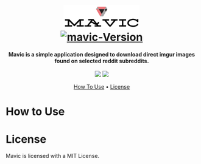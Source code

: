 <h1 align="center">
    <a href="https://github.com/tehstun/Mavic">
      <img src="./docs/img/logo.png" alt="mavic-logo" width="200">
    </a>
    <br/>
    <a href="https://github.com/tehstun/mavic">
      <img src="https://img.shields.io/badge/Mavic-v0.0.1-blue.svg" alt="mavic-Version">
    </a>
</h1>

<h4 align="center">Mavic is a simple application designed to download direct imgur images found on selected reddit subreddits.</h4>

<p align="center">
  <a>
    <img src="https://img.shields.io/badge/CommandLineParser-2.50.0-brightgreen.svg">
    <img src="https://img.shields.io/badge/Newtonsoft.Json-12.0.2-brightgreen.svg">
  </a>
</p>

<p align="center">
  <a href="#how-to-use">How To Use</a> •
  <a href="#license">License</a>
</p>

# How to Use

# License

Mavic is licensed with a MIT License.
